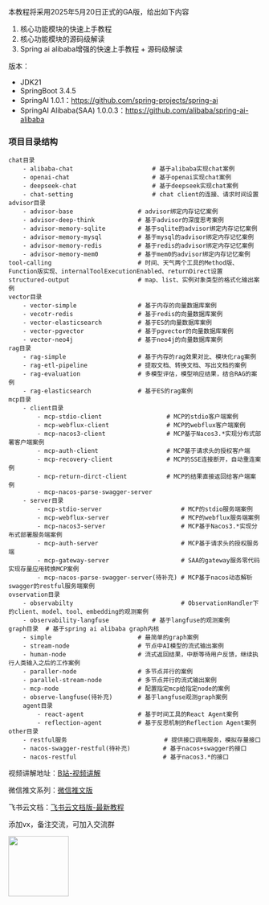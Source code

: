 本教程将采用2025年5月20日正式的GA版，给出如下内容
1. 核心功能模块的快速上手教程
2. 核心功能模块的源码级解读
3. Spring ai alibaba增强的快速上手教程 + 源码级解读

版本：
- JDK21
- SpringBoot 3.4.5
- SpringAI 1.0.1：https://github.com/spring-projects/spring-ai
- SpringAI Alibaba(SAA) 1.0.0.3：https://github.com/alibaba/spring-ai-alibaba

### 项目目录结构
```text
chat目录                            
    - alibaba-chat                      # 基于alibaba实现chat案例
    - openai-chat                       # 基于openai实现chat案例
    - deepseek-chat                     # 基于deepseek实现chat案例
    - chat-setting                      # chat client的连接、请求时间设置
advisor目录                         
    - advisor-base                  # advisor绑定内存记忆案例
    - advisor-deep-think            # 基于advisor的深度思考案例
    - advisor-memory-sqlite         # 基于sqlite的advisor绑定内存记忆案例
    - advisor-memory-mysql          # 基于mysql的advisor绑定内存记忆案例
    - advisor-memory-redis          # 基于redis的advisor绑定内存记忆案例
    - advisor-memory-mem0           # 基于mem0的advisor绑定内存记忆案例
tool-calling                        # 时间、天气两个工具的Method版、Function版实现、internalToolExecutionEnabled、returnDirect设置
structured-output                   # map、list、实例对象类型的格式化输出案例
vector目录                         
    - vector-simple                 # 基于内存的向量数据库案例
    - vecotr-redis                  # 基于redis的向量数据库案例
    - vector-elasticsearch          # 基于ES的向量数据库案例
    - vector-pgvector               # 基于pgvector的向量数据库案例
    - vector-neo4j                  # 基于neo4j的向量数据库案例
rag目录                             
    - rag-simple                    # 基于内存的rag效果对比、模块化rag案例
    - rag-etl-pipeline              # 提取文档、转换文档、写出文档的案例   
    - rag-evaluation                # 多模型评估，模型响应结果，结合RAG的案例
    - rag-elasticsearch             # 基于ES的rag案例
mcp目录                             
    - client目录                        
        - mcp-stdio-client                  # MCP的stdio客户端案例
        - mcp-webflux-client                # MCP的webflux客户端案例
        - mcp-nacos3-client                 # MCP基于Nacos3.*实现分布式部署客户端案例
        - mcp-auth-client                   # MCP基于请求头的授权客户端
        - mcp-recovery-client               # MCP的SSE连接断开，自动重连案例
        - mcp-return-dirct-client           # MCP的结果直接返回给客户端案例
        - mcp-nacos-parse-swagger-server
    - server目录                     
        - mcp-stdio-server                      # MCP的stdio服务端案例
        - mcp-webflux-server                    # MCP的webflux服务端案例
        - mcp-nacos3-server                     # MCP基于Nacos3.*实现分布式部署服务端案例
        - mcp-auth-server                       # MCP基于请求头的授权服务端
        - mcp-gateway-server                    # SAA的gateway服务零代码实现存量应用转换MCP案例
        - mcp-nacos-parse-swagger-server(待补充) # MCP基于nacos动态解析swagger的restful服务端案例
ovservation目录
    - observabilty                              # ObservationHandler下的client、model、tool、embedding的观测案例
    - observability-langfuse            # 基于langfuse的观测案例
graph目录  # 基于spring ai alibaba graph内核
    - simple                        # 最简单的graph案例
    - stream-node                   # 节点中AI模型的流式输出案例
    - human-node                    # 流式返回结果，中断等待用户反馈，继续执行人类输入之后的工作案例
    - paraller-node                 # 多节点并行的案例
    - parallel-stream-node          # 多节点并行的流式输出案例
    - mcp-node                      # 配置指定mcp给指定node的案例
    - observe-langfuse(待补充)       # 基于langfuse观测graph案例
    agent目录
        - react-agent               # 基于时间工具的React Agent案例
        - reflection-agent          # 基于反思机制的Reflection Agent案例
other目录
    - restful服务                           # 提供接口调用服务，模拟存量接口
    - nacos-swagger-restful(待补充)         # 基于nacos+swagger的接口
    - nacos-restful                        # 基于nacos3.*的接口    
```
视频讲解地址：[B站-视频讲解](https://www.bilibili.com/video/BV17NMsziEqp?vd_source=8393ba8b4463e2acda959f2ff2c792f6&spm_id_from=333.788.videopod.sections)

微信推文系列：[微信推文版](https://mp.weixin.qq.com/s/9iLebKR8HNwalOVeDz5PXQ)

飞书云文档：[飞书云文档版-最新教程](https://ik3te1knhq.feishu.cn/wiki/WVirwu30Xik0WXks7HGcB6E2nA8)

添加vx，备注交流，可加入交流群

<img src="docx/vx.png" style="width:120px">
